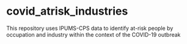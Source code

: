 # covid_atrisk_industries
This repository uses IPUMS-CPS data to identify at-risk people by occupation and industry within the context of the COVID-19 outbreak
